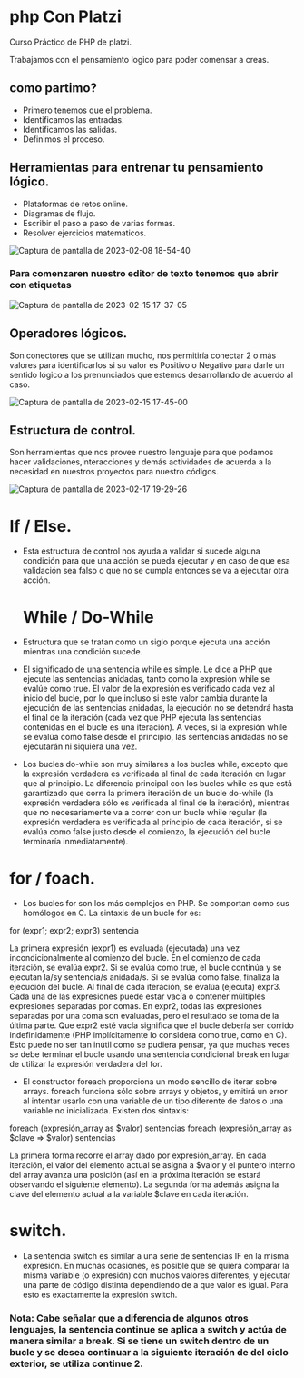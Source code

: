 # php Con Platzi
Curso Práctico de PHP de platzi.

Trabajamos con el pensamiento logico para poder comensar a creas.
## como partimo?
- Primero tenemos que el problema.
- Identificamos las entradas.
- Identificamos las salidas.
- Definimos el proceso.

## Herramientas para entrenar tu pensamiento lógico.
- Plataformas de retos online.
- Diagramas de flujo.
- Escribir el paso a paso de varias formas.
- Resolver ejercicios matematicos.

![Captura de pantalla de 2023-02-08 18-54-40](https://user-images.githubusercontent.com/67702555/219143355-a4f13884-df2d-4edc-a55c-4d9f506d2969.png)

### Para comenzaren nuestro editor de texto tenemos que abrir con etiquetas 

![Captura de pantalla de 2023-02-15 17-37-05](https://user-images.githubusercontent.com/67702555/219149536-e806ae57-2fe3-4142-9ccb-50c073a96796.png)

## Operadores lógicos.

Son conectores que se utilizan mucho, nos permitiría conectar 2 o más valores para identificarlos si su valor es Positivo o Negativo para darle un sentido lógico a los prenunciados que estemos desarrollando de acuerdo al caso.

![Captura de pantalla de 2023-02-15 17-45-00](https://user-images.githubusercontent.com/67702555/219173326-bb02f88c-afad-4796-b2e9-e27ca4f56a55.png)


## Estructura de control.

Son herramientas que nos provee nuestro lenguaje para que podamos hacer validaciones,interacciones y demás actividades de acuerda a la necesidad en nuestros proyectos para nuestro códigos. 

![Captura de pantalla de 2023-02-17 19-29-26](https://user-images.githubusercontent.com/67702555/219811339-fa293e41-145d-4237-9c85-93b2cd689af1.png)

   # If / Else.
 
- Esta estructura de control nos ayuda a validar si sucede alguna condición para que una acción se pueda ejecutar y en caso de que esa validación sea falso o que no se cumpla entonces se va a ejecutar otra acción.

  # While / Do-While

 - Estructura que se tratan como un siglo porque ejecuta una acción mientras una condición sucede.
 - El significado de una sentencia while es simple. Le dice a PHP que ejecute las sentencias anidadas, tanto como la expresión while se evalúe como true. El valor de la expresión es verificado cada vez al inicio del bucle, por lo que incluso si este valor cambia durante la ejecución de las sentencias anidadas, la ejecución no se detendrá hasta el final de la iteración (cada vez que PHP ejecuta las sentencias contenidas en el bucle es una iteración). A veces, si la expresión while se evalúa como false desde el principio, las sentencias anidadas no se ejecutarán ni siquiera una vez. 

 - Los bucles do-while son muy similares a los bucles while, excepto que la expresión verdadera es verificada al final de cada iteración en lugar que al principio. La diferencia principal con los bucles while es que está garantizado que corra la primera iteración de un bucle do-while (la expresión verdadera sólo es verificada al final de la iteración), mientras que no necesariamente va a correr con un bucle while regular (la expresión verdadera es verificada al principio de cada iteración, si se evalúa como false justo desde el comienzo, la ejecución del bucle terminaría inmediatamente).
 
  # for / foach.

 -  Los bucles for son los más complejos en PHP. Se comportan como sus homólogos en C. La sintaxis de un bucle for es:

for (expr1; expr2; expr3)
    sentencia

La primera expresión (expr1) es evaluada (ejecutada) una vez incondicionalmente al comienzo del bucle.
En el comienzo de cada iteración, se evalúa expr2. Si se evalúa como true, el bucle continúa y se ejecutan la/sy sentencia/s anidada/s. Si se evalúa como false, finaliza la ejecución del bucle.
Al final de cada iteración, se evalúa (ejecuta) expr3.
Cada una de las expresiones puede estar vacía o contener múltiples expresiones separadas por comas. En expr2, todas las expresiones separadas por una coma son evaluadas, pero el resultado se toma de la última parte. Que expr2 esté vacía significa que el bucle debería ser corrido indefinidamente (PHP implícitamente lo considera como true, como en C). Esto puede no ser tan inútil como se pudiera pensar, ya que muchas veces se debe terminar el bucle usando una sentencia condicional break en lugar de utilizar la expresión verdadera del for. 

-  El constructor foreach proporciona un modo sencillo de iterar sobre arrays. foreach funciona sólo sobre arrays y objetos, y emitirá un error al intentar usarlo con una variable de un tipo diferente de datos o una variable no inicializada. Existen dos sintaxis:

foreach (expresión_array as $valor)
    sentencias
foreach (expresión_array as $clave => $valor)
    sentencias

La primera forma recorre el array dado por expresión_array. En cada iteración, el valor del elemento actual se asigna a $valor y el puntero interno del array avanza una posición (así en la próxima iteración se estará observando el siguiente elemento).
La segunda forma además asigna la clave del elemento actual a la variable $clave en cada iteración.


# switch.

- La sentencia switch es similar a una serie de sentencias IF en la misma expresión. En muchas ocasiones, es posible que se quiera comparar la misma variable (o expresión) con muchos valores diferentes, y ejecutar una parte de código distinta dependiendo de a que valor es igual. Para esto es exactamente la expresión switch. 

 ### Nota: Cabe señalar que a diferencia de algunos otros lenguajes, la sentencia continue se aplica a switch y actúa de manera similar a break. Si se tiene un switch dentro de un bucle y se desea continuar a la siguiente iteración de del ciclo exterior, se utiliza continue 2. 
 
